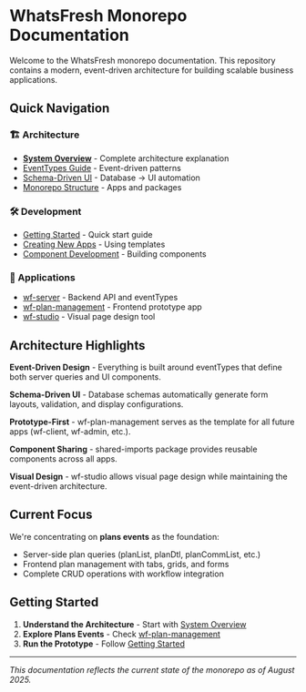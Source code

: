 # WhatsFresh Monorepo Documentation

Welcome to the WhatsFresh monorepo documentation. This repository contains a modern, event-driven architecture for building scalable business applications.

## Quick Navigation

### 🏗️ Architecture
- [**System Overview**](./architecture/overview.md) - Complete architecture explanation
- [EventTypes Guide](./architecture/event-types.md) - Event-driven patterns
- [Schema-Driven UI](./architecture/schema-driven-ui.md) - Database → UI automation
- [Monorepo Structure](./architecture/monorepo-structure.md) - Apps and packages

### 🛠️ Development
- [Getting Started](./development/getting-started.md) - Quick start guide
- [Creating New Apps](./development/creating-new-apps.md) - Using templates
- [Component Development](./development/component-development.md) - Building components

### 📱 Applications
- [wf-server](./apps/wf-server.md) - Backend API and eventTypes
- [wf-plan-management](./apps/wf-plan-management.md) - Frontend prototype app
- [wf-studio](./apps/wf-studio.md) - Visual page design tool

## Architecture Highlights

**Event-Driven Design** - Everything is built around eventTypes that define both server queries and UI components.

**Schema-Driven UI** - Database schemas automatically generate form layouts, validation, and display configurations.

**Prototype-First** - wf-plan-management serves as the template for all future apps (wf-client, wf-admin, etc.).

**Component Sharing** - shared-imports package provides reusable components across all apps.

**Visual Design** - wf-studio allows visual page design while maintaining the event-driven architecture.

## Current Focus

We're concentrating on **plans events** as the foundation:
- Server-side plan queries (planList, planDtl, planCommList, etc.)
- Frontend plan management with tabs, grids, and forms
- Complete CRUD operations with workflow integration

## Getting Started

1. **Understand the Architecture** - Start with [System Overview](./architecture/overview.md)
2. **Explore Plans Events** - Check [wf-plan-management](./apps/wf-plan-management.md) 
3. **Run the Prototype** - Follow [Getting Started](./development/getting-started.md)

---

*This documentation reflects the current state of the monorepo as of August 2025.*